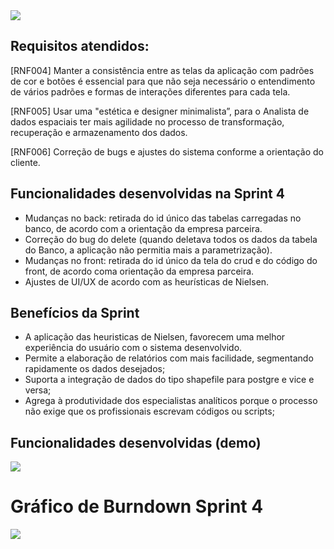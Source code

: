 
<img src="https://github.com/marciosousa4/GEOFPI---Projeto-Integrador/blob/master/Loading%20images/Card%20Sprint%204.png?raw=true"/>

## Requisitos atendidos:

[RNF004] Manter a consistência entre as telas da aplicação com padrões de cor e botões é essencial para que não seja necessário o entendimento de vários padrões e formas de interações diferentes para cada tela.

[RNF005] Usar uma "estética e designer minimalista”, para o Analista de dados espaciais ter mais agilidade no processo de transformação, recuperação e armazenamento dos dados.

[RNF006] Correção de bugs e ajustes do sistema conforme a orientação do cliente.

## Funcionalidades desenvolvidas na Sprint 4

* Mudanças no back: retirada do id único das tabelas carregadas no banco, de acordo com a orientação da empresa parceira. 
* Correção do bug do delete (quando deletava todos os dados da tabela do Banco, a aplicação não permitia mais a parametrização).
* Mudanças no front: retirada do id único da tela do crud e do código do front, de acordo coma orientação da empresa parceira. 
* Ajustes de UI/UX de acordo com as heurísticas de Nielsen.

## Benefícios da Sprint
* A aplicação das heuristicas de Nielsen, favorecem uma melhor experiência do usuário com o sistema desenvolvido.
* Permite a elaboração de relatórios com mais facilidade, segmentando rapidamente os dados desejados;
* Suporta a integração de dados do tipo shapefile para postgre e vice e versa;
* Agrega à produtividade dos especialistas analíticos porque o processo não exige que os profissionais escrevam códigos ou scripts;

## Funcionalidades desenvolvidas (demo)

<img src="https://raw.githubusercontent.com/marciosousa4/GEOFPI---Projeto-Integrador/master/Loading%20images/GEOFPI(sprint%204).gif"/>

# Gráfico de Burndown Sprint 4
<img src="https://raw.githubusercontent.com/marciosousa4/GEOFPI---Projeto-Integrador/master/Loading%20images/Burndown%20sprint%204.png"/>





